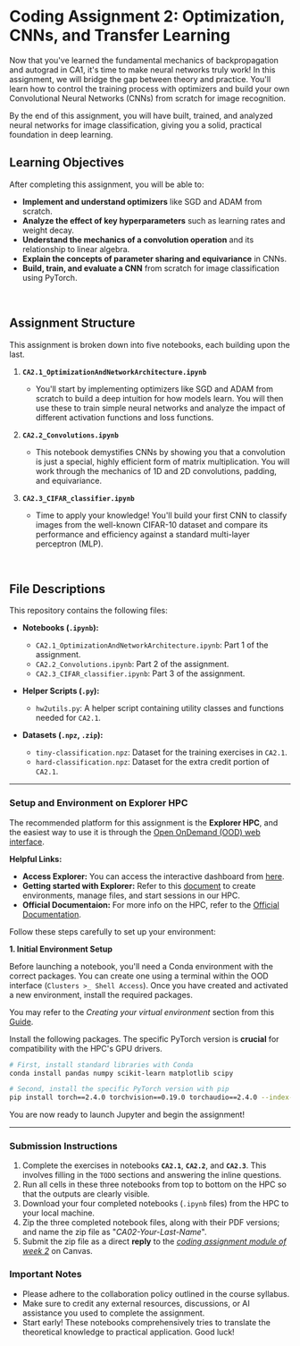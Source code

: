 # Coding Assignment 2: Optimization, CNNs, and Transfer Learning

Now that you've learned the fundamental mechanics of backpropagation and autograd in CA1, it's time to make neural networks truly work! In this assignment, we will bridge the gap between theory and practice. You'll learn how to control the training process with optimizers and build your own Convolutional Neural Networks (CNNs) from scratch for image recognition.

By the end of this assignment, you will have built, trained, and analyzed neural networks for image classification, giving you a solid, practical foundation in deep learning.


## Learning Objectives

After completing this assignment, you will be able to:

* **Implement and understand optimizers** like SGD and ADAM from scratch.
* **Analyze the effect of key hyperparameters** such as learning rates and weight decay.
* **Understand the mechanics of a convolution operation** and its relationship to linear algebra.
* **Explain the concepts of parameter sharing and equivariance** in CNNs.
* **Build, train, and evaluate a CNN** from scratch for image classification using PyTorch.

</br>

## Assignment Structure

This assignment is broken down into five notebooks, each building upon the last.

1.  **`CA2.1_OptimizationAndNetworkArchitecture.ipynb`**
    * You'll start by implementing optimizers like SGD and ADAM from scratch to build a deep intuition for how models learn. You will then use these to train simple neural networks and analyze the impact of different activation functions and loss functions.

2.  **`CA2.2_Convolutions.ipynb`**
    * This notebook demystifies CNNs by showing you that a convolution is just a special, highly efficient form of matrix multiplication. You will work through the mechanics of 1D and 2D convolutions, padding, and equivariance.

3.  **`CA2.3_CIFAR_classifier.ipynb`**
    * Time to apply your knowledge! You'll build your first CNN to classify images from the well-known CIFAR-10 dataset and compare its performance and efficiency against a standard multi-layer perceptron (MLP).

</br>

## File Descriptions

This repository contains the following files:

* **Notebooks (`.ipynb`):**
    * `CA2.1_OptimizationAndNetworkArchitecture.ipynb`: Part 1 of the assignment.
    * `CA2.2_Convolutions.ipynb`: Part 2 of the assignment.
    * `CA2.3_CIFAR_classifier.ipynb`: Part 3 of the assignment.
    
* **Helper Scripts (`.py`):**
    * `hw2utils.py`: A helper script containing utility classes and functions needed for `CA2.1`.

* **Datasets (`.npz`, `.zip`):**
    * `tiny-classification.npz`: Dataset for the training exercises in `CA2.1`.
    * `hard-classification.npz`: Dataset for the extra credit portion of `CA2.1`.

---

### Setup and Environment on Explorer HPC

The recommended platform for this assignment is the **Explorer HPC**, and the easiest way to use it is through the [Open OnDemand (OOD) web interface](ttps://ood.explorer.northeastern.edu/).

**Helpful Links:**
* **Access Explorer:** You can access the interactive dashboard from [here](https://ood.explorer.northeastern.edu/).
* **Getting started with Explorer:** Refer to this [document](https://docs.google.com/document/d/1nsP4YUBajdM6j3R0tA4gRnwo9qPdRv5gTtXHYdiXCz8/) to create environments, manage files, and start sessions in our HPC. 
* **Official Documentaion:** For more info on the HPC, refer to the [Official Documentation](https://rc-docs.northeastern.edu/en/latest/).

Follow these steps carefully to set up your environment:

**1. Initial Environment Setup**

Before launching a notebook, you'll need a Conda environment with the correct packages. You can create one using a terminal within the OOD interface (`Clusters >_ Shell Access`). Once you have created and activated a new environment, install the required packages. 

You may refer to the *Creating your virtual environment* section from this [Guide](https://docs.google.com/document/d/1nsP4YUBajdM6j3R0tA4gRnwo9qPdRv5gTtXHYdiXCz8/).


Install the following packages. The specific PyTorch version is **crucial** for compatibility with the HPC's GPU drivers.

```bash
# First, install standard libraries with Conda
conda install pandas numpy scikit-learn matplotlib scipy

# Second, install the specific PyTorch version with pip
pip install torch==2.4.0 torchvision==0.19.0 torchaudio==2.4.0 --index-url https://download.pytorch.org/whl/cu118
```

You are now ready to launch Jupyter and begin the assignment!

---

### Submission Instructions

1.  Complete the exercises in notebooks **`CA2.1`**, **`CA2.2`**, and **`CA2.3`**. This involves filling in the `TODO` sections and answering the inline questions.
2.  Run all cells in these three notebooks from top to bottom on the HPC so that the outputs are clearly visible.
3.  Download your four completed notebooks (`.ipynb` files) from the HPC to your local machine.
4. Zip the three completed notebook files, along with their PDF versions; and name the zip file as "*CA02-Your-Last-Name*".
5.  Submit the zip file as a direct **reply** to the [*coding assignment module of week 2*](https://northeastern.instructure.com/courses/226141/discussion_topics/2877295?module_item_id=12458419) on Canvas.

### Important Notes

* Please adhere to the collaboration policy outlined in the course syllabus.
* Make sure to credit any external resources, discussions, or AI assistance you used to complete the assignment.
* Start early! These notebooks comprehensively tries to translate the theoretical knowledge to practical application. Good luck!